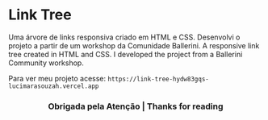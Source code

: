 # Link Tree
Uma árvore de links responsiva criado em HTML e CSS. Desenvolvi o projeto a partir de um workshop da Comunidade Ballerini.
A responsive link tree created in HTML and CSS. I developed the project from a Ballerini Community workshop.

Para ver meu projeto acesse:
``https://link-tree-hydw83gqs-lucimarasouzah.vercel.app``

<h3 align=center>Obrigada pela Atenção | Thanks for reading </h3>
